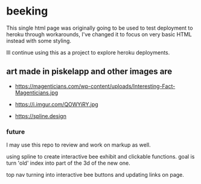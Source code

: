 # beeking
This single html page was originally going to be used to test deployment to heroku through workarounds, I've changed it to focus on very basic HTML instead with some styling.  

Ill continue using this as a project to explore heroku deployments.  

## art made in piskelapp and other images are
* https://magenticians.com/wp-content/uploads/Interesting-Fact-Magenticians.jpg

* https://i.imgur.com/QOWYiRY.jpg

* https://spline.design

### future 
I may use this repo to review and work on markup as well.

using spline to create interactive bee exhibit and clickable functions.  goal is turn 'old' index into part of the 3d of the new one.

top nav turning into interactive bee buttons and updating links on page.